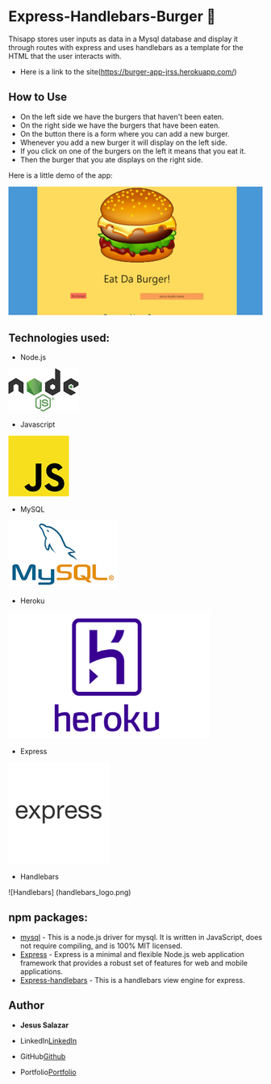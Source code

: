 # Express-Handlebars-Burger 🍔

Thisapp stores user inputs as data in a Mysql database and display it through routes with express and uses handlebars as a template for the HTML that the user interacts with.

* Here is a link to the site(https://burger-app-jrss.herokuapp.com/)<br>

## How to Use

* On the left side we have the burgers that haven't been eaten.
* On the right side we have the burgers that have been eaten.
* On the button there is a form where you can add a new burger.
* Whenever you add a new burger it will display on the left side.
* If you click on one of the burgers on the left it means that you eat it.
* Then the burger that you ate displays on the right side.

Here is a little demo of the app:

![](burger.gif)

## Technologies used:

* Node.js <br>

![Node Logo](node.png) <br>

* Javascript <br>

![Javascript Logo](javascript.png) <br>

* MySQL <br>

![MySQL Logo](mysql.png) <br>

* Heroku <br>

![Heroku Logo](heroku-logo.png) <br>

* Express <br>

![Express Logo](express.png) <br>

* Handlebars <br>

![Handlebars] (handlebars_logo.png) <br>

## npm packages: 
* [mysql](https://www.npmjs.com/package/mysql) - This is a node.js driver for mysql. It is written in JavaScript, does not require compiling, and is 100% MIT licensed.
* [Express](https://www.npmjs.com/package/express) - Express is a minimal and flexible Node.js web application framework that provides a robust set of features for web and mobile applications.
* [Express-handlebars](https://www.npmjs.com/package/express-handlebars) - This is a handlebars view engine for express.

## Author
* **Jesus Salazar** 

* LinkedIn[LinkedIn](https://www.linkedin.com/in/jesus-salazar-484837173/)
* GitHub[Github](https://github.com/jslzr27)
* Portfolio[Portfolio](https://jslzr27.github.io/Responsive-Portfolio/)